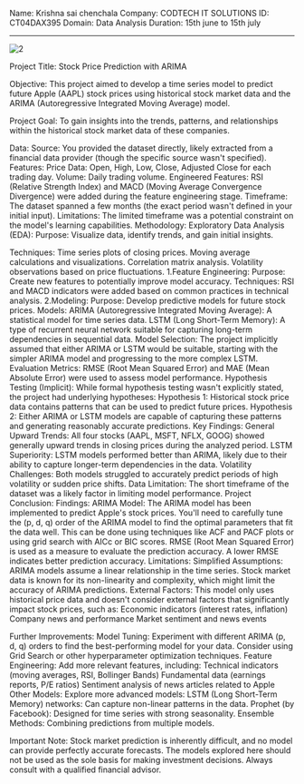 Name: Krishna sai chenchala
Company: CODTECH IT SOLUTIONS ID: CT04DAX395 Domain: Data Analysis Duration: 15th june to 15th july

--------------------------------------------------------------------------------------------------------------------------------------------------------------------------------------

![2](https://github.com/user-attachments/assets/57554423-0f71-46a7-90dd-07a120f6fa73)

Project Title: Stock Price Prediction with ARIMA

Objective: This project aimed to develop a time series model to predict future Apple (AAPL) stock prices using historical stock market data and the ARIMA (Autoregressive Integrated Moving Average) model.

Project Goal:
To gain insights into the trends, patterns, and relationships within the historical stock market data of these companies.

Data:
Source: You provided the dataset directly, likely extracted from a financial data provider (though the specific source wasn't specified).   
Features:
Price Data: Open, High, Low, Close, Adjusted Close for each trading day.
Volume: Daily trading volume.
Engineered Features: RSI (Relative Strength Index) and MACD (Moving Average Convergence Divergence) were added during the feature engineering stage. 
Timeframe: The dataset spanned a few months (the exact period wasn't defined in your initial input).
Limitations: The limited timeframe was a potential constraint on the model's learning capabilities.
Methodology:
Exploratory Data Analysis (EDA):
Purpose: Visualize data, identify trends, and gain initial insights.

Techniques:  Time series plots of closing prices.
Moving average calculations and visualizations.
Correlation matrix analysis.
Volatility observations based on price fluctuations.
1.Feature Engineering:
Purpose: Create new features to potentially improve model accuracy.
Techniques: RSI and MACD indicators were added based on common practices in technical analysis.
2.Modeling:
Purpose: Develop predictive models for future stock prices.
Models:
ARIMA (Autoregressive Integrated Moving Average): A statistical model for time series data.
LSTM (Long Short-Term Memory): A type of recurrent neural network suitable for capturing long-term dependencies in sequential data.
Model Selection: The project implicitly assumed that either ARIMA or LSTM would be suitable, starting with the simpler ARIMA model and progressing to the more complex LSTM.
Evaluation Metrics: RMSE (Root Mean Squared Error) and MAE (Mean Absolute Error) were used to assess model performance.
Hypothesis Testing (Implicit):
While formal hypothesis testing wasn't explicitly stated, the project had underlying hypotheses:
Hypothesis 1: Historical stock price data contains patterns that can be used to predict future prices.
Hypothesis 2: Either ARIMA or LSTM models are capable of capturing these patterns and generating reasonably accurate predictions.
Key Findings:
General Upward Trends: All four stocks (AAPL, MSFT, NFLX, GOOG) showed generally upward trends in closing prices during the analyzed period.
LSTM Superiority: LSTM models performed better than ARIMA, likely due to their ability to capture longer-term dependencies in the data.
Volatility Challenges: Both models struggled to accurately predict periods of high volatility or sudden price shifts.
Data Limitation: The short timeframe of the dataset was a likely factor in limiting model performance.
Project Conclusion:
Findings:
ARIMA Model: The ARIMA model has been implemented to predict Apple's stock prices.
You'll need to carefully tune the (p, d, q) order of the ARIMA model to find the optimal parameters that fit the data well. This can be done using techniques like ACF and PACF plots or using grid search with AICc or BIC scores.
RMSE (Root Mean Squared Error) is used as a measure to evaluate the prediction accuracy. A lower RMSE indicates better prediction accuracy.
Limitations:
Simplified Assumptions: ARIMA models assume a linear relationship in the time series. Stock market data is known for its non-linearity and complexity, which might limit the accuracy of ARIMA predictions.
External Factors: This model only uses historical price data and doesn't consider external factors that significantly impact stock prices, such as:
Economic indicators (interest rates, inflation)
Company news and performance
Market sentiment and news events



Further Improvements:
Model Tuning: Experiment with different ARIMA (p, d, q) orders to find the best-performing model for your data. Consider using Grid Search or other hyperparameter optimization techniques.
Feature Engineering: Add more relevant features, including:
Technical indicators (moving averages, RSI, Bollinger Bands)
Fundamental data (earnings reports, P/E ratios)
Sentiment analysis of news articles related to Apple
Other Models: Explore more advanced models:
LSTM (Long Short-Term Memory) networks: Can capture non-linear patterns in the data.
Prophet (by Facebook): Designed for time series with strong seasonality.
Ensemble Methods: Combining predictions from multiple models.



Important Note: Stock market prediction is inherently difficult, and no model can provide perfectly accurate forecasts. The models explored here should not be used as the sole basis for making investment decisions. Always consult with a qualified financial advisor.

